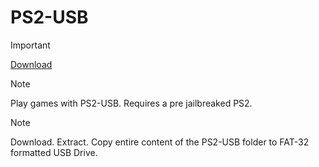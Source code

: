 # PS2-USB
> [!IMPORTANT]
> <a href="https://github.com/ny4rlk0/PS2-USB/releases/download/PS2-USB-Download/PS2-USB.7z">Download</a>

> [!NOTE]
> Play games with PS2-USB. Requires a pre jailbreaked PS2. 

> [!NOTE]
>Download. Extract. Copy entire content of the PS2-USB folder to FAT-32 formatted USB Drive.

